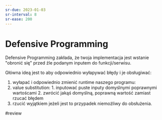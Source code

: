 ```yaml
---
sr-due: 2023-01-03
sr-interval: 8
sr-ease: 200
---
```


# Defensive Programming

Defensive Programming zakłada, że twoja implementacja jest wstanie "obronić się" przed źle podanym inputem do funkcji/serwisu. 

Główna ideą jest to aby odpowiednio wyłapywać błędy i je obsługiwać:
1. wyłapać i odpowiednio zmienić runtime naszego programu:
2. value substitution:
		1. inputować puste inputy domyślnymi poprawnymi wartoścami
		2. zwrócić jakąś domyślną, poprawną wartość zamiast rzucać błędem
3. rzucić wyjątkiem jeżeli jest to przypadek niemożliwy do obsłużenia.

#review